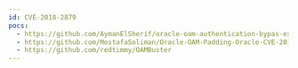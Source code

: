 ```yaml
---
id: CVE-2018-2879
pocs:
  - https://github.com/AymanElSherif/oracle-oam-authentication-bypas-exploit
  - https://github.com/MostafaSoliman/Oracle-OAM-Padding-Oracle-CVE-2018-2879-Exploit
  - https://github.com/redtimmy/OAMBuster
---
```

